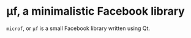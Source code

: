 # µf, a minimalistic Facebook library

`microf`, or `µf` is a small Facebook library written using Qt.
